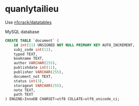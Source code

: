 # quanlytailieu

Use [n1crack/datatables](https://github.com/n1crack/datatables)


MySQL database
```sql
CREATE TABLE `document` (
	id int(11) UNSIGNED NOT NULL PRIMARY KEY AUTO_INCREMENT,
    subj_code int(11),
    typed TEXT,
    bookname TEXT,
    author VARCHAR(255),
    publishdate int(11),
    publisher VARCHAR(255),
    document_not TEXT,
    status int(3),
    storageat VARCHAR(255),
    note TEXT,
    path TEXT
) ENGINE=InnoDB CHARSET=utf8 COLLATE=utf8_unicode_ci;
```
